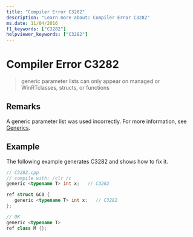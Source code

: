 ```yaml
---
title: "Compiler Error C3282"
description: "Learn more about: Compiler Error C3282"
ms.date: 11/04/2016
f1_keywords: ["C3282"]
helpviewer_keywords: ["C3282"]
---
```

# Compiler Error C3282

> generic parameter lists can only appear on managed or WinRTclasses, structs, or functions

## Remarks

A generic parameter list was used incorrectly.  For more information, see [Generics](../../extensions/generics-cpp-component-extensions.md).

## Example

The following example generates C3282 and shows how to fix it.

```cpp
// C3282.cpp
// compile with: /clr /c
generic <typename T> int x;   // C3282

ref struct GC0 {
   generic <typename T> int x;   // C3282
};

// OK
generic <typename T>
ref class M {};
```
